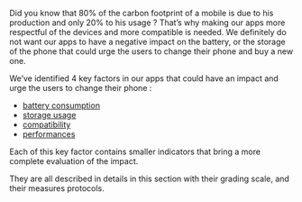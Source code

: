 Did you know that 80% of the carbon footprint of a mobile is due to his production and only 20% to his usage ? That’s why making our apps more respectful of the devices and more compatible is needed. We definitely do not want our apps to have a negative impact on the battery, or the storage of the phone that could urge the users to change their phone and buy a new one.

We’ve identified 4 key factors in our apps that could have an impact and urge the users to change their phone :

- [battery consumption](./batteryConsumption/)
- [storage usage](./storageUsage/)
- [compatibility](./compatibility/)
- [performances](./performances/)

Each of this key factor contains smaller indicators that bring a more complete evaluation of the impact.

They are all described in details in this section with their grading scale, and their measures protocols.
